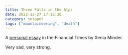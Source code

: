 ```yaml
---
title: Three Falls in the Alps
date: 2022-12-27 17:12:20
category: snippet
tags: ["mountaineering", "death"]
---
```


A [personal essay](https://www.ft.com/content/21926438-5c29-49f5-b10d-f0d1fecb7ade) in the Financial Times by Xenia Minder.

Very sad, very strong.
